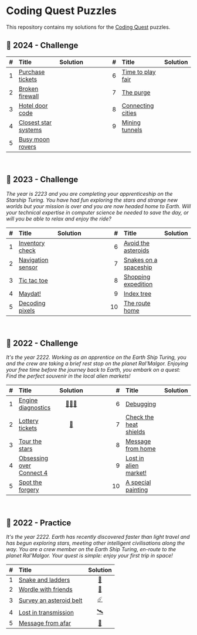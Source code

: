 # Coding Quest Puzzles

This repository contains my solutions for the [Coding Quest](https://codingquest.io) puzzles.

## 🧩 2024 - Challenge

| # | Title                                                             | Solution                                                                                               |                                                                    | # | Title                                                             | Solution                                                                                           
|--:|:------------------------------------------------------------------|:-----------------------------------------------------------------------------------------------------: | ------------------------------------------------------------------ |--:|:------------------------------------------------------------------|:----------------------------------------------------------------------------------------------:    
| 1 | [Purchase tickets         ](https://codingquest.io/problem/28)    |                                                                                                         | &nbsp;&nbsp;&nbsp;&nbsp;&nbsp;&nbsp;&nbsp;&nbsp;&nbsp;&nbsp;&nbsp; | 6 | [Time to play fair      ](https://codingquest.io/problem/33)    | 
| 2 | [Broken firewall          ](https://codingquest.io/problem/29)    |                                                                                                         | &nbsp;&nbsp;&nbsp;&nbsp;&nbsp;&nbsp;&nbsp;&nbsp;&nbsp;&nbsp;&nbsp; | 7 | [The purge              ](https://codingquest.io/problem/34)    | 
| 3 | [Hotel door code          ](https://codingquest.io/problem/30)    |                                                                                                         | &nbsp;&nbsp;&nbsp;&nbsp;&nbsp;&nbsp;&nbsp;&nbsp;&nbsp;&nbsp;&nbsp; | 8 | [Connecting cities      ](https://codingquest.io/problem/35)    | 
| 4 | [Closest star systems     ](https://codingquest.io/problem/31)    |                                                                                                         | &nbsp;&nbsp;&nbsp;&nbsp;&nbsp;&nbsp;&nbsp;&nbsp;&nbsp;&nbsp;&nbsp; | 9 | [Mining tunnels         ](https://codingquest.io/problem/36)    | 
| 5 | [Busy moon rovers         ](https://codingquest.io/problem/32)    |                                                                                                         | 


&nbsp;

## 🧩 2023 - Challenge
_The year is 2223 and you are completing your apprenticeship on the Starship Turing. You have had fun exploring the stars and strange new worlds but your mission is over and you are now headed home to Earth. Will your technical expertise in computer science be needed to save the day, or will you be able to relax and enjoy the ride?_

| # | Title                                                             | Solution                                                                                               |                                                                    | # | Title                                                             | Solution                                                                                           
|--:|:------------------------------------------------------------------|:-----------------------------------------------------------------------------------------------------: | ------------------------------------------------------------------ |--:|:------------------------------------------------------------------|:----------------------------------------------------------------------------------------------:    
| 1 | [Inventory check          ](https://codingquest.io/problem/18)    |                                                                                                         | &nbsp;&nbsp;&nbsp;&nbsp;&nbsp;&nbsp;&nbsp;&nbsp;&nbsp;&nbsp;&nbsp; | 6 | [Avoid the asteroids    ](https://codingquest.io/problem/23)    | 
| 2 | [Navigation sensor        ](https://codingquest.io/problem/19)    |                                                                                                         | &nbsp;&nbsp;&nbsp;&nbsp;&nbsp;&nbsp;&nbsp;&nbsp;&nbsp;&nbsp;&nbsp; | 7 | [Snakes on a spaceship  ](https://codingquest.io/problem/24)    | 
| 3 | [Tic tac toe              ](https://codingquest.io/problem/20)    |                                                                                                         | &nbsp;&nbsp;&nbsp;&nbsp;&nbsp;&nbsp;&nbsp;&nbsp;&nbsp;&nbsp;&nbsp; | 8 | [Shopping expedition    ](https://codingquest.io/problem/25)    | 
| 4 | [Maydat!                  ](https://codingquest.io/problem/21)    |                                                                                                         | &nbsp;&nbsp;&nbsp;&nbsp;&nbsp;&nbsp;&nbsp;&nbsp;&nbsp;&nbsp;&nbsp; | 9 | [Index tree             ](https://codingquest.io/problem/26)    | 
| 5 | [Decoding pixels          ](https://codingquest.io/problem/22)    |                                                                                                         | &nbsp;&nbsp;&nbsp;&nbsp;&nbsp;&nbsp;&nbsp;&nbsp;&nbsp;&nbsp;&nbsp; | 10| [The route home         ](https://codingquest.io/problem/27)   | 


&nbsp;

## 🧩 2022 - Challenge
_It's the year 2222. Working as an apprentice on the Earth Ship Turing, you and the crew are taking a brief rest stop on the planet Ral'Malgor. Enjoying your free time before the journey back to Earth, you embark on a quest: Find the perfect souvenir in the local alien markets!_

| # | Title                                                             | Solution                                                                                                                        |                                                                    | # | Title                                                             | Solution                                                                                           
|--:|:------------------------------------------------------------------|:-------------------------------------------------------------------------------------------------------------------------------:| ------------------------------------------------------------------ |--:|:------------------------------------------------------------------|:----------------------------------------------------------------------------------------------:    
| 1 | [Engine diagnostics       ](https://codingquest.io/problem/1)    | [👨🏻‍🔧](https://github.com/baptistecottier/other_puzzles/blob/main/puzzles/coding%20quest/events/challenge_2022/day_01/solver_01.py)| &nbsp;&nbsp;&nbsp;&nbsp;&nbsp;&nbsp;&nbsp;&nbsp;&nbsp;&nbsp;&nbsp; | 6 | [Debugging              ](https://codingquest.io/problem/6)    | 
| 2 | [Lottery tickets          ](https://codingquest.io/problem/2)    | [🎰](https://github.com/baptistecottier/other_puzzles/blob/main/puzzles/coding%20quest/events/challenge_2022/day_02/solver_02.py)| &nbsp;&nbsp;&nbsp;&nbsp;&nbsp;&nbsp;&nbsp;&nbsp;&nbsp;&nbsp;&nbsp; | 7 | [Check the heat shields ](https://codingquest.io/problem/7)    | 
| 3 | [Tour the stars           ](https://codingquest.io/problem/3)    |                                                                                                                                  | &nbsp;&nbsp;&nbsp;&nbsp;&nbsp;&nbsp;&nbsp;&nbsp;&nbsp;&nbsp;&nbsp; | 8 | [Message from home      ](https://codingquest.io/problem/8)    | 
| 4 | [Obsessing over Connect 4 ](https://codingquest.io/problem/4)    |                                                                                                                                  | &nbsp;&nbsp;&nbsp;&nbsp;&nbsp;&nbsp;&nbsp;&nbsp;&nbsp;&nbsp;&nbsp; | 9 | [Lost in alien market!  ](https://codingquest.io/problem/9)    | 
| 5 | [Spot the forgery         ](https://codingquest.io/problem/5)    |                                                                                                                                  | &nbsp;&nbsp;&nbsp;&nbsp;&nbsp;&nbsp;&nbsp;&nbsp;&nbsp;&nbsp;&nbsp; | 10| [A special painting     ](https://codingquest.io/problem/10)   | 


&nbsp;


## 🧩 2022 - Practice
_It's the year 2222. Earth has recently discovered faster than light travel and has begun exploring stars, meeting other intelligent civilisations along the way. You are a crew member on the Earth Ship Turing, en-route to the planet Ral'Malgor. Your quest is simple: enjoy your first trip in space!_

| # | Title                                                             | Solution                                                                                                 
|--:|:------------------------------------------------------------------|:-------------------------------------------------------------------------------------------------------: 
| 1 | [Snake and ladders        ](https://codingquest.io/problem/13)    | [🐍](https://github.com/baptistecottier/other_puzzles/blob/main/puzzles/coding%20quest/events/practice_2022/day_01/solver_01.py) 
| 2 | [Wordle with friends      ](https://codingquest.io/problem/14)    | [🎰](https://github.com/baptistecottier/other_puzzles/blob/main/puzzles/coding%20quest/events/practice_2022/day_02/solver_02.py) 
| 3 | [Survey an asteroid belt  ](https://codingquest.io/problem/15)    | [☄️](https://github.com/baptistecottier/other_puzzles/blob/main/puzzles/coding%20quest/events/practice_2022/day_03/solver_03.py) 
| 4 | [Lost in transmission     ](https://codingquest.io/problem/16)    | [🛰️](https://github.com/baptistecottier/other_puzzles/blob/main/puzzles/coding%20quest/events/practice_2022/day_04/solver_04.py) 
| 5 | [Message from afar        ](https://codingquest.io/problem/17)    | [📡](https://github.com/baptistecottier/other_puzzles/blob/main/puzzles/coding%20quest/events/practice_2022/day_05/solver_05.py) 


